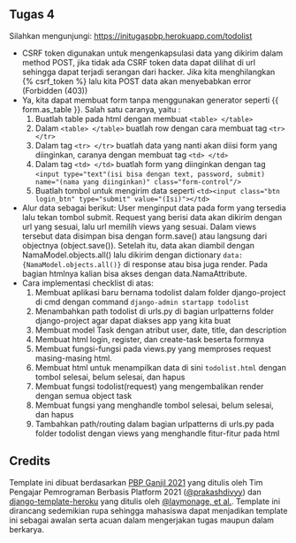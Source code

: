 ## Tugas 4

Silahkan mengunjungi: https://initugaspbp.herokuapp.com/todolist

* CSRF token digunakan untuk mengenkapsulasi data yang dikirim dalam method POST, jika tidak ada CSRF token data dapat dilihat di url sehingga dapat terjadi serangan dari hacker. Jika kita menghilangkan {% csrf_token %} lalu kita POST data akan menyebabkan error (Forbidden (403))
* Ya, kita dapat membuat form tanpa menggunakan generator seperti {{ form.as_table }}. Salah satu caranya, yaitu :
    1. Buatlah table pada html dengan membuat ```<table> </table>```
    2. Dalam ```<table> </table>``` buatlah row dengan cara membuat tag ```<tr> </tr>```
    3. Dalam tag ```<tr> </tr>``` buatlah data yang nanti akan diisi form yang diinginkan, caranya dengan membuat tag ```<td> </td>```
    4. Dalam tag ```<td> </td>``` buatlah form yang diinginkan dengan tag ```<input type="text"(isi bisa dengan text, password, submit) name="(nama yang diinginkan)" class="form-control"/>```
    5. Buatlah tombol untuk mengirim data seperti ```<td><input class="btn login_btn" type="submit" value="(Isi)"></td>```
* Alur data sebagai berikut: User menginput data pada form yang tersedia lalu tekan tombol submit. Request yang berisi data akan dikirim dengan url yang sesuai, lalu url memilih views yang sesuai. Dalam views tersebut data disimpan bisa dengan form.save() atau langsung dari objectnya (object.save()). Setelah itu, data akan diambil dengan NamaModel.objects.all() lalu dikirim dengan dictionary ```data:{NamaModel.objects.all()}``` di response atau bisa juga render. Pada bagian htmlnya kalian bisa akses dengan data.NamaAttribute.
* Cara implementasi checklist di atas:
    1. Membuat aplikasi baru bernama todolist dalam folder django-project di cmd dengan command ```django-admin startapp todolist```
    2. Menambahkan path todolist di urls.py di bagian urlpatterns folder django-project agar dapat diakses app yang kita buat
    3. Membuat model Task dengan atribut user, date, title, dan description
    4. Membuat html login, register, dan create-task beserta formnya
    5. Membuat fungsi-fungsi pada views.py yang memproses request masing-masing html.
    6. Membuat html untuk menampilkan data di sini ```todolist.html``` dengan tombol selesai, belum selesai, dan hapus
    7. Membuat fungsi todolist(request) yang mengembalikan render dengan semua object task
    8. Membuat fungsi yang menghandle tombol selesai, belum selesai, dan hapus
    9. Tambahkan path/routing dalam bagian urlpatterns di urls.py pada folder todolist dengan views yang menghandle fitur-fitur pada html






## Credits

Template ini dibuat berdasarkan [PBP Ganjil 2021](https://gitlab.com/PBP-2021/pbp-lab) yang ditulis oleh Tim Pengajar Pemrograman Berbasis Platform 2021 ([@prakashdivyy](https://gitlab.com/prakashdivyy)) dan [django-template-heroku](https://github.com/laymonage/django-template-heroku) yang ditulis oleh [@laymonage, et al.](https://github.com/laymonage). Template ini dirancang sedemikian rupa sehingga mahasiswa dapat menjadikan template ini sebagai awalan serta acuan dalam mengerjakan tugas maupun dalam berkarya.
